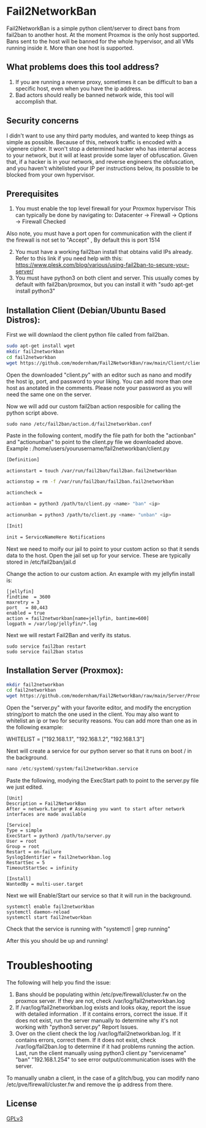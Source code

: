 # Fail2NetworkBan

Fail2NetworkBan is a simple python client/server to direct bans from fail2ban to another host. At the moment Proxmox is the only host supported. Bans sent to the host will be banned for the whole hypervisor, and all VMs running inside it. More than one host is supported.

## What problems does this tool address?
1. If you are running a reverse proxy, sometimes it can be difficult to ban a specific host, even when you have the ip address.
2. Bad actors should really be banned network wide, this tool will accomplish that.
## Security concerns
I didn't want to use any third party modules, and wanted to keep things as simple as possible. Because of this, network traffic is encoded with a vigenere cipher. It won't stop a determined hacker who has internal access to your network, but it will at least provide some layer of obfuscation. Given that, if a hacker is in your network, and reverse engineers the obfuscation, and you haven't whitelisted your IP per instructions below, its possible to be blocked from your own hypervisor.
## Prerequisites
1. You must enable the top level firewall for your Proxmox hypervisor
This can typically be done by navigating to:  Datacenter -> Firewall -> Options -> Firewall Checked 

Also note, you must have a port open for communication with the client if the firewall is not  set to "Accept" , By default this is port 1514

2. You must have a working fail2ban install that obtains valid IPs already. Refer to this link if you need help with this: 
https://www.plesk.com/blog/various/using-fail2ban-to-secure-your-server/
3. You must have python3 on both client and server. This usually comes by default with fail2ban/proxmox, but you can install it with "sudo apt-get install python3"
## Installation Client (Debian/Ubuntu Based Distros):


First we will downlaod the client python file called from fail2ban.
```bash
sudo apt-get install wget
mkdir fail2networkban
cd fail2networkban
wget https://github.com/modernham/Fail2NetworkBan/raw/main/Client/client.py
```
Open the downloaded "client.py" with an editor such as nano and modify the host ip, port, and password to your liking. You can add more than one host as anotated in the comments. Please note your password as you will need the same one on the server.

Now we will add our custom fail2ban action resposible for calling the python script above.
``` 
sudo nano /etc/fail2ban/action.d/fail2networkban.conf
```
Paste in the following content, modify the file path for both the "actionban" and "actionunban" to point to the client.py file we downloaded above. Example : /home/users/yourusername/fail2networkban/client.py
```bash
[Definition]

actionstart = touch /var/run/fail2ban/fail2ban.fail2networkban

actionstop = rm -f /var/run/fail2ban/fail2ban.fail2networkban

actioncheck = 

actionban = python3 /path/to/client.py <name> "ban" <ip>

actionunban = python3 /path/to/client.py <name> "unban" <ip>

[Init]

init = ServiceNameHere Notifications
```
Next we need to moify our jail to point to your custom action so that it sends data to the host.
Open the jail set up for your service. These are typically stored in /etc/fail2ban/jail.d

Change the action to our custom action. An example with my jellyfin install is:
```
[jellyfin]
findtime  = 3600
maxretry = 3
port   = 80,443
enabled = true
action = fail2networkban[name=jellyfin, bantime=600]
logpath = /var/log/jellyfin/*.log
```
Next we will restart Fail2Ban and verify its status.
```
sudo service fail2ban restart
sudo service fail2ban status
```


## Installation Server (Proxmox):
```bash
mkdir fail2networkban
cd fail2networkban
wget https://github.com/modernham/Fail2NetworkBan/raw/main/Server/Proxmox/server.py
```
Open the "server.py" with your favorite editor, and modify the encryption string/port to match the one used in the client. You may also want to whitelist an ip or two for security reasons. You can add more than one as in the following example: 

WHITELIST = ["192.168.1.1", "192.168.1.2", "192.168.1.3"]

Next will create a service for our python server so that it runs on boot / in the background.
```python
nano /etc/systemd/system/fail2networkban.service
```
Paste the following, modying the ExecStart path to point to the server.py file we just edited.
```
[Unit]
Description = Fail2NetworkBan
After = network.target # Assuming you want to start after network interfaces are made available
 
[Service]
Type = simple
ExecStart = python3 /path/to/server.py
User = root
Group = root
Restart = on-failure
SyslogIdentifier = fail2networkban.log
RestartSec = 5
TimeoutStartSec = infinity
 
[Install]
WantedBy = multi-user.target
```
Next we will Enable/Start our service so that it will run in the background.
```
systemctl enable fail2networkban
systemctl daemon-reload
systemctl start fail2networkban
```
Check that the service is running with "systemctl | grep running"

After this you should be up and running! 
# Troubleshooting

The following will help you find the issue:

1. Bans should be populating within /etc/pve/firewall/cluster.fw on the proxmox server. 
If they are not, check /var/log/fail2networkban.log
2. If /var/log/fail2networkban.log  exists and looks okay, report the issue with detailed information . If it contains errors, correct the issue. If it does not exist, run the server manually to determine why it's not working with  "python3 server.py" Report Issues.
3. Over on the client check the log /var/log/fail2networkban.log. If it contains errors, correct them. If it does not exist, check /var/log/fail2ban.log to determine if it had problems running the action. Last, run the client manually using python3 client.py "servicename" "ban" "192.168.1.254" to see error output/communication isses with the server. 

To manually unabn a client, in the case of a glitch/bug, you can modify nano /etc/pve/firewall/cluster.fw and remove the ip address from there. 

## License
[GPLv3](https://www.gnu.org/licenses/gpl-3.0.en.html)
